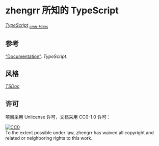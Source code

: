 # zhengrr 所知的 TypeScript

[*TypeScript*](https://www.typescriptlang.org/) <sub>
    [*cmn-Hans*](https://www.tslang.cn/) </sub>

## 参考

[“Documentation”](https://typescriptlang.org/docs/home.html). *TypeScript*.

## 风格

[*TSDoc*](https://github.com/Microsoft/tsdoc)

## 许可

项目采用 Unlicense 许可，文档采用 CC0-1.0 许可：

<p xmlns:dct="https://purl.org/dc/terms/">
  <a rel="license"
     href="https://creativecommons.org/publicdomain/zero/1.0/">
    <img src="https://licensebuttons.net/p/zero/1.0/88x31.png" style="border-style: none;" alt="CC0" />
  </a>
  <br />
  To the extent possible under law,
  <span resource="[_:publisher]" rel="dct:publisher">
    <span property="dct:title">zhengrr</span></span>
  has waived all copyright and related or neighboring rights to this work.
</p>
